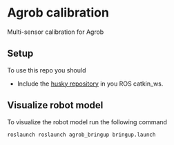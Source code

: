 # Agrob calibration

Multi-sensor calibration for Agrob

## Setup

To use this repo you should
- Include the [husky repository](https://github.com/husky/husky) in you ROS catkin_ws.

## Visualize robot model

To visualize the robot model run the following command
```
roslaunch roslaunch agrob_bringup bringup.launch
```
